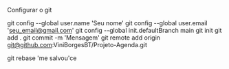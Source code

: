 Configurar o git

git config --global user.name 'Seu nome'
git config --global user.email 'seu_email@gmail.com'
git config --global init.defaultBranch main
git init
git add .
git commit -m 'Mensagem'
git remote add origin git@github.com:ViniBorgesBT/Projeto-Agenda.git 

git rebase 'me salvou'ce